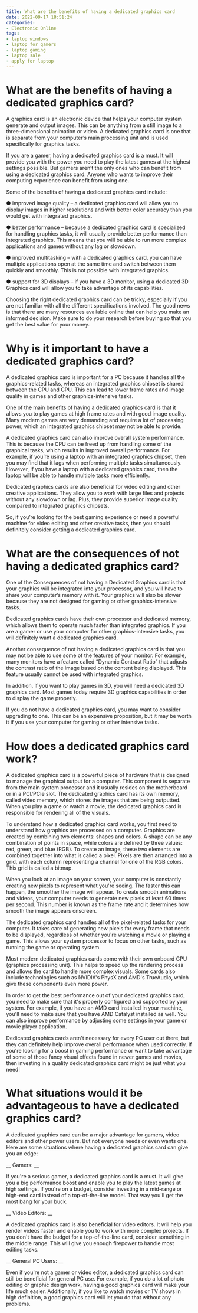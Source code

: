 ```yaml
---
title: What are the benefits of having a dedicated graphics card
date: 2022-09-17 18:51:24
categories:
- Electronic Online
tags:
- laptop windows
- laptop for gamers
- laptop gaming
- laptop sale
- apply for laptop
---
```



#  What are the benefits of having a dedicated graphics card?

A graphics card is an electronic device that helps your computer system generate and output images. This can be anything from a still image to a three-dimensional animation or video. A dedicated graphics card is one that is separate from your computer’s main processing unit and is used specifically for graphics tasks.

If you are a gamer, having a dedicated graphics card is a must. It will provide you with the power you need to play the latest games at the highest settings possible. But gamers aren’t the only ones who can benefit from using a dedicated graphics card. Anyone who wants to improve their computing experience can benefit from using one.

Some of the benefits of having a dedicated graphics card include:

● improved image quality – a dedicated graphics card will allow you to display images in higher resolutions and with better color accuracy than you would get with integrated graphics.

● better performance – because a dedicated graphics card is specialized for handling graphics tasks, it will usually provide better performance than integrated graphics. This means that you will be able to run more complex applications and games without any lag or slowdown.

● improved multitasking – with a dedicated graphics card, you can have multiple applications open at the same time and switch between them quickly and smoothly. This is not possible with integrated graphics.

● support for 3D displays – if you have a 3D monitor, using a dedicated 3D Graphics card will allow you to take advantage of its capabilities.

Choosing the right dedicated graphics card can be tricky, especially if you are not familiar with all the different specifications involved. The good news is that there are many resources available online that can help you make an informed decision. Make sure to do your research before buying so that you get the best value for your money.

#  Why is it important to have a dedicated graphics card?

A dedicated graphics card is important for a PC because it handles all the graphics-related tasks, whereas an integrated graphics chipset is shared between the CPU and GPU. This can lead to lower frame rates and image quality in games and other graphics-intensive tasks.

One of the main benefits of having a dedicated graphics card is that it allows you to play games at high frame rates and with good image quality. Many modern games are very demanding and require a lot of processing power, which an integrated graphics chipset may not be able to provide.

A dedicated graphics card can also improve overall system performance. This is because the CPU can be freed up from handling some of the graphical tasks, which results in improved overall performance. For example, if you’re using a laptop with an integrated graphics chipset, then you may find that it lags when performing multiple tasks simultaneously. However, if you have a laptop with a dedicated graphics card, then the laptop will be able to handle multiple tasks more efficiently.

Dedicated graphics cards are also beneficial for video editing and other creative applications. They allow you to work with large files and projects without any slowdown or lag. Plus, they provide superior image quality compared to integrated graphics chipsets.

So, if you’re looking for the best gaming experience or need a powerful machine for video editing and other creative tasks, then you should definitely consider getting a dedicated graphics card.

#  What are the consequences of not having a dedicated graphics card?

One of the Consequences of not having a Dedicated Graphics card is that your graphics will be integrated into your processor, and you will have to share your computer’s memory with it. Your graphics will also be slower because they are not designed for gaming or other graphics-intensive tasks.

Dedicated graphics cards have their own processor and dedicated memory, which allows them to operate much faster than integrated graphics. If you are a gamer or use your computer for other graphics-intensive tasks, you will definitely want a dedicated graphics card.

Another consequence of not having a dedicated graphics card is that you may not be able to use some of the features of your monitor. For example, many monitors have a feature called “Dynamic Contrast Ratio” that adjusts the contrast ratio of the image based on the content being displayed. This feature usually cannot be used with integrated graphics.

In addition, if you want to play games in 3D, you will need a dedicated 3D graphics card. Most games today require 3D graphics capabilities in order to display the game properly.

If you do not have a dedicated graphics card, you may want to consider upgrading to one. This can be an expensive proposition, but it may be worth it if you use your computer for gaming or other intensive tasks.

#  How does a dedicated graphics card work?

A dedicated graphics card is a powerful piece of hardware that is designed to manage the graphical output for a computer. This component is separate from the main system processor and it usually resides on the motherboard or in a PCI/PCIe slot. The dedicated graphics card has its own memory, called video memory, which stores the images that are being outputted. When you play a game or watch a movie, the dedicated graphics card is responsible for rendering all of the visuals. 

To understand how a dedicated graphics card works, you first need to understand how graphics are processed on a computer. Graphics are created by combining two elements: shapes and colors. A shape can be any combination of points in space, while colors are defined by three values: red, green, and blue (RGB). To create an image, these two elements are combined together into what is called a pixel. Pixels are then arranged into a grid, with each column representing a channel for one of the RGB colors. This grid is called a bitmap.

When you look at an image on your screen, your computer is constantly creating new pixels to represent what you're seeing. The faster this can happen, the smoother the image will appear. To create smooth animations and videos, your computer needs to generate new pixels at least 60 times per second. This number is known as the frame rate and it determines how smooth the image appears onscreen.

The dedicated graphics card handles all of the pixel-related tasks for your computer. It takes care of generating new pixels for every frame that needs to be displayed, regardless of whether you're watching a movie or playing a game. This allows your system processor to focus on other tasks, such as running the game or operating system.

Most modern dedicated graphics cards come with their own onboard GPU (graphics processing unit). This helps to speed up the rendering process and allows the card to handle more complex visuals. Some cards also include technologies such as NVIDIA's PhysX and AMD's TrueAudio, which give these components even more power. 

In order to get the best performance out of your dedicated graphics card, you need to make sure that it's properly configured and supported by your system. For example, if you have an AMD card installed in your machine, you'll need to make sure that you have AMD Catalyst installed as well. You can also improve performance by adjusting some settings in your game or movie player application. 

Dedicated graphics cards aren't necessary for every PC user out there, but they can definitely help improve overall performance when used correctly. If you're looking for a boost in gaming performance or want to take advantage of some of those fancy visual effects found in newer games and movies, then investing in a quality dedicated graphics card might be just what you need!

#  What situations would it be advantageous to have a dedicated graphics card?

A dedicated graphics card can be a major advantage for gamers, video editors and other power users. But not everyone needs or even wants one. Here are some situations where having a dedicated graphics card can give you an edge:

__ Gamers: __

If you're a serious gamer, a dedicated graphics card is a must. It will give you a big performance boost and enable you to play the latest games at high settings. If you're on a budget, consider investing in a mid-range or high-end card instead of a top-of-the-line model. That way you'll get the most bang for your buck.

__ Video Editors: __

A dedicated graphics card is also beneficial for video editors. It will help you render videos faster and enable you to work with more complex projects. If you don't have the budget for a top-of-the-line card, consider something in the middle range. This will give you enough firepower to handle most editing tasks.

__ General PC Users: __

Even if you're not a gamer or video editor, a dedicated graphics card can still be beneficial for general PC use. For example, if you do a lot of photo editing or graphic design work, having a good graphics card will make your life much easier. Additionally, if you like to watch movies or TV shows in high definition, a good graphics card will let you do that without any problems.